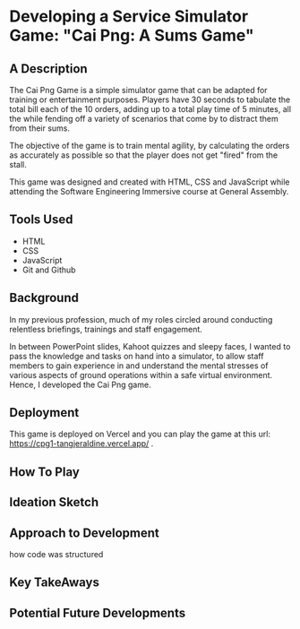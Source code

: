 # Developing a Service Simulator Game: "Cai Png: A Sums Game"

## A Description

The Cai Png Game is a simple simulator game that can be adapted for training or entertainment purposes. Players have 30 seconds to tabulate the total bill each of the 10 orders, adding up to a total play time of 5 minutes, all the while fending off a variety of scenarios that come by to distract them from their sums. 

The objective of the game is to train mental agility, by calculating the orders as accurately as possible so that the player does not get "fired" from the stall. 

This game was designed and created with HTML, CSS and JavaScript while attending the Software Engineering Immersive course at General Assembly. 

## Tools Used 

* HTML
* CSS
* JavaScript
* Git and Github

## Background 

In my previous profession, much of my roles circled around conducting relentless briefings, trainings and staff engagement. 

In between PowerPoint slides, Kahoot quizzes and sleepy faces, I wanted to pass the knowledge and tasks on hand into a simulator, to allow staff members to gain experience in and understand the mental stresses of various aspects of ground operations within a safe virtual environment. Hence, I developed the Cai Png game.

## Deployment

This game is deployed on Vercel and you can play the game at this url: https://cpg1-tangjeraldine.vercel.app/ .

## How To Play

## Ideation Sketch

## Approach to Development

how code was structured 

## Key TakeAways 

## Potential Future Developments